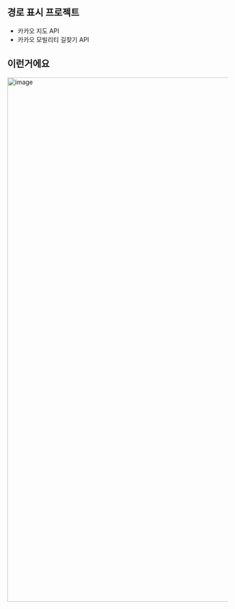 ## 경로 표시 프로젝트
- 카카오 지도 API
- 카카오 모빌리티 길찾기 API

## 이런거에요
<img width="1197" alt="image" src="https://github.com/lee7198/path_test/assets/68184254/3b8bce77-3c37-48f0-9e7b-f8950d94828c">
